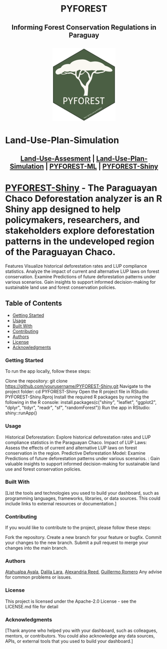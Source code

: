 <h1 align="center">

PYFOREST

</h1>

<h2 align="center">

Informing Forest Conservation Regulations in Paraguay

</h2>

<h2 align="center">

<img src="https://github.com/cp-PYFOREST/Land-Use-Plan-Simulation/blob/main/img/pyforest_hex_sticker.png" alt="Banner" width="200">

</h2>

# Land-Use-Plan-Simulation


<h2 align="center">

[Land-Use-Assesment](https://github.com/cp-PYFOREST/Land-Use-Assessment) | [Land-Use-Plan-Simulation](https://github.com/cp-PYFOREST/Land-Use-Plan-Simulation) | [PYFOREST-ML](https://github.com/cp-PYFOREST/PYFOREST-ML) | [PYFOREST-Shiny](https://github.com/cp-PYFOREST/PYFOREST-Shiny)

</h2>

# [PYFOREST-Shiny](https://reedalexandria.shinyapps.io/pyforest-dashboard/) - The Paraguayan Chaco Deforestation analyzer is an R Shiny app designed to help policymakers, researchers, and stakeholders explore deforestation patterns in the undeveloped region of the Paraguayan Chaco. 

Features
Visualize historical deforestation rates and LUP compliance statistics.
Analyze the impact of current and alternative LUP laws on forest conservation.
Examine Predictions of future deforestation patterns under various scenarios.
Gain insights to support informed decision-making for sustainable land use and forest conservation policies.

## Table of Contents
- [Getting Started](#getting-started)
- [Usage](#usage)
- [Built With](#built-with)
- [Contributing](#contributing)
- [Authors](#authors)
- [License](#license)
- [Acknowledgments](#acknowledgments)

### Getting Started
To run the app locally, follow these steps:

Clone the repository: git clone https://github.com/yourusername/PYFOREST-Shiny.git
Navigate to the project folder: cd PYFOREST-Shiny
Open the R project file in RStudio: PYFOREST-Shiny.Rproj
Install the required R packages by running the following in the R console: install.packages(c("shiny", "leaflet", "ggplot2", "dplyr", "tidyr", "readr", "sf", "randomForest"))
Run the app in RStudio: shiny::runApp()

### Usage
Historical Deforestation: Explore historical deforestation rates and LUP compliance statistics in the Paraguayan Chaco.
Impact of LUP Laws: Assess the effects of current and alternative LUP laws on forest conservation in the region.
Predictive Deforestation Model: Examine Predictions of future deforestation patterns under various scenarios.
: Gain valuable insights to support informed decision-making for sustainable land use and forest conservation policies.

### Built With
[List the tools and technologies you used to build your dashboard, such as programming languages, frameworks, libraries, or data sources. This could include links to external resources or documentation.]

### Contributing
If you would like to contribute to the project, please follow these steps:

Fork the repository.
Create a new branch for your feature or bugfix.
Commit your changes to the new branch.
Submit a pull request to merge your changes into the main branch.

### Authors
[Atahualpa Ayala](Atahualpa-Ayala),  [Dalila Lara](https://github.com/dalilalara),  [Alexandria Reed](https://github.com/reedalexandria),  [Guillermo Romero](https://github.com/romero61)
Any advise for common problems or issues.

### License
This project is licensed under the Apache-2.0 License - see the LICENSE.md file for detail

### Acknowledgments
[Thank anyone who helped you with your dashboard, such as colleagues, mentors, or contributors. You could also acknowledge any data sources, APIs, or external tools that you used to build your dashboard.]
